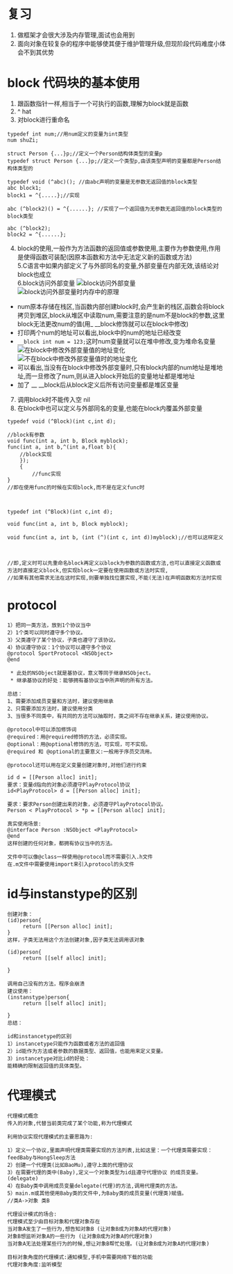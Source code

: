 # 复习 #
1. 做框架才会很大涉及内存管理,面试也会用到  
2. 面向对象在较复杂的程序中能够使其便于维护管理升级,但现阶段代码难度小体会不到其优势  
# block 代码块的基本使用 #
1. 跟函数指针一样,相当于一个可执行的函数,理解为block就是函数  
2. ^ hat  
3. 对block进行重命名
```objc
typedef int num;//用num定义的变量为int类型
num shuZi;

struct Person {...}p;//定义一个Person结构体类型的变量p
typedef struct Person {...}p;//定义一个类型p,由该类型声明的变量都是Person结构体类型的

typedef void (^abc)(); //由abc声明的变量是无参数无返回值的block类型
abc block1;
block1 = ^{.....};//实现

abc (^block2)() = ^{......}; //实现了一个返回值为无参数无返回值的block类型的block类型

abc (^block2);
block2 = ^{......};
```
4. block的使用,一般作为方法函数的返回值或参数使用,主要作为参数使用,作用是使得函数可装配(因原本函数和方法中无法定义新的函数或方法)  
5.C语言中如果内部定义了与外部同名的变量,外部变量在内部无效,该结论对block也成立  
6.block访问外部变量
![block访问外部变量](http://ww4.sinaimg.cn/large/9da1eeefjw1f1e0cru5o3j216y0rg0yz.jpg)
![block访问外部变量时内存中的原理](https://ooo.0o0.ooo/2016/02/27/56d16ab64e205.png)
- num原本存储在栈区,当函数内部创建block时,会产生新的栈区,函数会将block拷贝到堆区,block从堆区中读取num,需要注意的是num不是block的参数,这里block无法更改num的值(用_  __block修饰就可以在block中修改)  
- 打印两个num的地址可以看出,block中的num的地址已经改变  
- `__block int num = 123;`这时num变量就可以在堆中修改,变为堆命名变量
![在block中修改外部变量值的地址变化](http://ooo.0o0.ooo/2016/02/27/56d16e75225b4.png)
![不在block中修改外部变量值时的地址变化](http://ooo.0o0.ooo/2016/02/27/56d16ed7f077d.png)
- 可以看出,当没有在block中修改外部变量时,只有block内部的num地址是堆地址,而一旦修改了num,则从进入block开始后的变量地址都是堆地址  
- 加了 __ __block后从block定义后所有访问变量都是堆区变量  
7. 调用block时不能传入空 nil  
8. 在block中也可以定义与外部同名的变量,也能在block内覆盖外部变量  
```objc
typedef void (^Block)(int c,int d);

//block有参数
void func(int a, int b, Block myblock);
func(int a, int b,^(int a,float b){
    //block实现
    });
    {
        //func实现
}
//即在使用func的时候在实现block,而不是在定义func时



typedef int (^Block)(int c,int d);

void func(int a, int b, Block myblock);

void func(int a, int b, (int (^)(int c, int d))myblock);//也可以这样定义



//即,定义时可以先重命名block再定义以block为参数的函数或方法,也可以直接定义函数或方法时直接定义block,但实现block一定要在使用函数或方法时实现,
//如果有其他需求无法在这时实现,则要单独找位置实现,不能(无法)在声明函数和方法时实现
```
# protocol #
```objc
1）把同一类方法，放到1个协议当中
2）1个类可以同时遵守多个协议。
3）父类遵守了某个协议，子类也遵守了该协议。
4）协议遵守协议：1个协议可以遵守多个协议
@protocol SportProtocol <NSObject>
@end

 * 此处的NSObject就是基协议，意义等同于继承NSObject。
 * 继承基协议的好处：能够拥有基协议当中所声明的所有方法。

总结：
1、需要添加成员变量和方法时，建议使用继承
2、只需要添加方法时，建议使用分类
3、当很多不同类中，有共同的方法可以抽取时，类之间不存在继承关系，建议使用协议。

@protocol中可以添加修饰词
@required：用@required修饰的方法，必须实现。
@optional：用@optional修饰的方法，可实现，可不实现。
@required 和 @optional的主要意义:一般用于序员交流用。

@protocol还可以用在定义变量创建对象时,对他们进行约束

id d = [[Person alloc] init];
要求：变量d指向的对象必须遵守PlayProtocol协议
id<PlayProtocol> d = [[Person alloc] init];

要求：要求Person创建出来的对象，必须遵守PlayProtocol协议。
Person < PlayProtocol > *p = [[Person alloc] init];

真实使用场景:
@interface Person :NSObject <PlayProtocol>
@end
这样创建的任何对象，都拥有协议当中的方法。

文件中可以像@class一样使用@protocol而不需要引入.h文件
在.m文件中需要使用import来引入protocol的头文件
```

# id与instanstype的区别 #
```objc
创建对象：
(id)person{
     return [[Person alloc] init];
}
这样，子类无法用这个方法创建对象,因子类无法调用该对象

(id)person{
     return [[self alloc] init];

}

调用自己没有的方法，程序会崩溃
建议使用：
(instanstype)person{
     return [[self alloc] init];

}
总结：

id和instancetype的区别
1）instancetype只能作为函数或者方法的返回值
2）id能作为方法或者参数的数据类型、返回值，也能用来定义变量。
3）instancetype对比id的好处：
能精确的限制返回值的具体类型。

```
# 代理模式 #
```objc
代理模式概念
传入的对象,代替当前类完成了某个功能,称为代理模式

利用协议实现代理模式的主要思路为:

1）定义一个协议,里面声明代理类需要实现的方法列表,比如这里：一个代理类需要实现：feedBaby与HongSleep方法
2）创建一个代理类(比如BaoMu),遵守上面的代理协议
3）在需要代理的类中(Baby),定义一个对象类型为id且遵守代理协议 的成员变量。(delegate)
4）在Baby类中调用成员变量delegate(代理)的方法,调用代理类的方法。
5）main.m或其他使用Baby类的文件中,为Baby类的成员变量(代理类)赋值。
//类A->对象 类B

代理设计模式的场合:
代理模式至少由目标对象和代理对象存在
当对象A发生了一些行为,想告知对象B (让对象B成为对象A的代理对象)
对象B想监听对象A的一些行为 (让对象B成为对象A的代理对象)
当对象A无法处理某些行为的时候,想让对象B帮忙处理。(让对象B成为对象A的代理对象)

目标对象角度的代理模式:通知模型,手机中需要网络下载的功能
代理对象角度:监听模型
```

